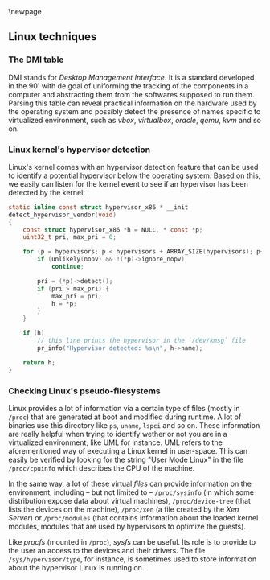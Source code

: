 \newpage

## Linux techniques

### The DMI table

DMI stands for *Desktop Management Interface*. It is a standard developed in 
the 90' with de goal of uniforming the tracking of the components in a computer
and abstracting them from the softwares supposed to run them. Parsing this
table can reveal practical information on the hardware used by the operating
system and possibly detect the presence of names specific to virtualized
environment, such as *vbox*, *virtualbox*, *oracle*, *qemu*, *kvm* and so on.

### Linux kernel's hypervisor detection

Linux's kernel comes with an hypervisor detection feature that can be used to
identify a potential hypervisor below the operating system. Based on this, we
easily can listen for the kernel event to see if an hypervisor has been
detected by the kernel:

```c
static inline const struct hypervisor_x86 * __init
detect_hypervisor_vendor(void)
{
	const struct hypervisor_x86 *h = NULL, * const *p;
	uint32_t pri, max_pri = 0;

	for (p = hypervisors; p < hypervisors + ARRAY_SIZE(hypervisors); p++) {
		if (unlikely(nopv) && !(*p)->ignore_nopv)
			continue;

		pri = (*p)->detect();
		if (pri > max_pri) {
			max_pri = pri;
			h = *p;
		}
	}

	if (h)
        // this line prints the hypervisor in the `/dev/kmsg` file
		pr_info("Hypervisor detected: %s\n", h->name);

	return h;
}
```

### Checking Linux's pseudo-filesystems

Linux provides a lot of information via a certain type of files (mostly in
`/proc`) that are generated at boot and modified during runtime. A lot of 
binaries use this directory like `ps`, `uname`, `lspci` and so on. These
information are really helpful when trying to identify wether or not you are
in a virtualized environment, like UML for instance. UML refers to the
aforementioned way of executing a Linux kernel in user-space. This can easily
be verified by looking for the string "User Mode Linux" in the file
`/proc/cpuinfo` which describes the CPU of the machine.

In the same way, a lot of these virtual *files* can provide information on the
environment, including &ndash; but not limited to &ndash; `/proc/sysinfo` (in
which some distribution expose data about virtual machines),
`/proc/device-tree` (that lists the devices on the machine), `/proc/xen` (a 
file created by the *Xen Server*) or `/proc/modules` (that contains information
about the loaded kernel modules, modules that are used by hypervisors to 
optimize the guests).

Like *procfs* (mounted in `/proc`), *sysfs* can be useful. Its role is to
provide to the user an access to the devices and their drivers. The file
`/sys/hypervisor/type`, for instance, is sometimes used to store information
about the hypervisor Linux is running on.

